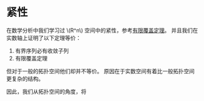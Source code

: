 # 紧性

在数学分析中我们学习过 \\(R^n\\) 空间中的紧性，参考[有限覆盖定理](../../../MathematicalAnalysis/src/RealandLimit/compact.md)。
并且我们在实数轴上证明了以下定理等价：
1. 有界序列必有收敛子列
2. 有限覆盖定理

但对于一般的拓扑空间他们却并不等价。
原因在于实数空间有着比一般拓扑空间更复杂的结构。

因此，我们从拓扑空间的角度，将
